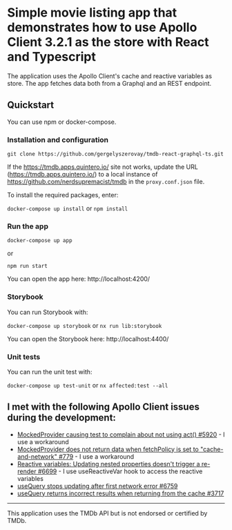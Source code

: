 # Simple movie listing app that demonstrates how to use Apollo Client 3.2.1 as the store with React and Typescript

The application uses the Apollo Client's cache and reactive variables as store. 
The app fetches data both from a Graphql and an REST endpoint.   

## Quickstart

You can use npm or docker-compose.

### Installation and configuration

`git clone https://github.com/gergelyszerovay/tmdb-react-graphql-ts.git`

If the https://tmdb.apps.quintero.io/ site not works, update the URL (https://tmdb.apps.quintero.io/) to a local instance of https://github.com/nerdsupremacist/tmdb
 in the `proxy.conf.json` file.

To install the required packages, enter:

`docker-compose up install` or `npm install`

### Run the app

`docker-compose up app`

or

`npm run start`

You can open the app here: http://localhost:4200/

### Storybook

You can run Storybook with:

`docker-compose up storybook` or `nx run lib:storybook`

You can open the Storybook here: http://localhost:4400/

### Unit tests

You can run the unit test with:

`docker-compose up test-unit` or `nx affected:test --all`

## I met with the following Apollo Client issues during the development:
* [MockedProvider causing test to complain about not using act() #5920](https://github.com/apollographql/apollo-client/issues/5920) - I use a workaround
* [MockedProvider does not return data when fetchPolicy is set to "cache-and-network" #779](https://github.com/apollographql/react-apollo/issues/779) - I use a workaround
* [Reactive variables: Updating nested properties doesn't trigger a re-render #6699](https://github.com/apollographql/apollo-client/issues/6699) - I use useReactiveVar hook to access the reactive variables
* [useQuery stops updating after first network error #6759](https://github.com/apollographql/apollo-client/issues/6759)
* [useQuery returns incorrect results when returning from the cache #3717](https://github.com/apollographql/react-apollo/issues/3717)
---

This application uses the TMDb API but is not endorsed or certified by TMDb.
